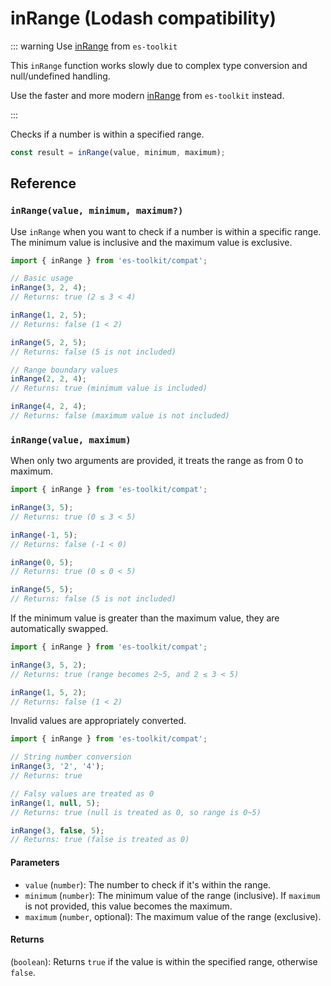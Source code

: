 # inRange (Lodash compatibility)

::: warning Use [inRange](../../math/inRange.md) from `es-toolkit`

This `inRange` function works slowly due to complex type conversion and null/undefined handling.

Use the faster and more modern [inRange](../../math/inRange.md) from `es-toolkit` instead.

:::

Checks if a number is within a specified range.

```typescript
const result = inRange(value, minimum, maximum);
```

## Reference

### `inRange(value, minimum, maximum?)`

Use `inRange` when you want to check if a number is within a specific range. The minimum value is inclusive and the maximum value is exclusive.

```typescript
import { inRange } from 'es-toolkit/compat';

// Basic usage
inRange(3, 2, 4);
// Returns: true (2 ≤ 3 < 4)

inRange(1, 2, 5);
// Returns: false (1 < 2)

inRange(5, 2, 5);
// Returns: false (5 is not included)

// Range boundary values
inRange(2, 2, 4);
// Returns: true (minimum value is included)

inRange(4, 2, 4);
// Returns: false (maximum value is not included)
```

### `inRange(value, maximum)`

When only two arguments are provided, it treats the range as from 0 to maximum.

```typescript
import { inRange } from 'es-toolkit/compat';

inRange(3, 5);
// Returns: true (0 ≤ 3 < 5)

inRange(-1, 5);
// Returns: false (-1 < 0)

inRange(0, 5);
// Returns: true (0 ≤ 0 < 5)

inRange(5, 5);
// Returns: false (5 is not included)
```

If the minimum value is greater than the maximum value, they are automatically swapped.

```typescript
import { inRange } from 'es-toolkit/compat';

inRange(3, 5, 2);
// Returns: true (range becomes 2~5, and 2 ≤ 3 < 5)

inRange(1, 5, 2);
// Returns: false (1 < 2)
```

Invalid values are appropriately converted.

```typescript
import { inRange } from 'es-toolkit/compat';

// String number conversion
inRange(3, '2', '4');
// Returns: true

// Falsy values are treated as 0
inRange(1, null, 5);
// Returns: true (null is treated as 0, so range is 0~5)

inRange(3, false, 5);
// Returns: true (false is treated as 0)
```

#### Parameters

- `value` (`number`): The number to check if it's within the range.
- `minimum` (`number`): The minimum value of the range (inclusive). If `maximum` is not provided, this value becomes the maximum.
- `maximum` (`number`, optional): The maximum value of the range (exclusive).

#### Returns

(`boolean`): Returns `true` if the value is within the specified range, otherwise `false`.
